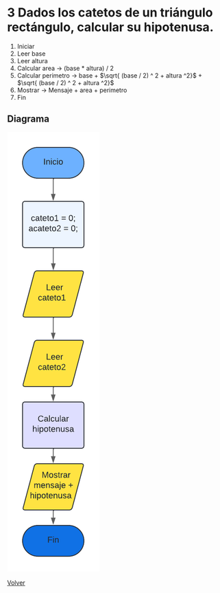# 3 Dados los catetos de un triángulo rectángulo, calcular su hipotenusa.

1. Iniciar
3. Leer base
4. Leer altura
5. Calcular area -> (base * altura) / 2
6. Calcular perimetro -> base + $\sqrt{ (base / 2) ^ 2 + altura ^2}$   + $\sqrt{ (base / 2) ^ 2 + altura ^2}$ 
7. Mostrar -> Mensaje + area + perimetro
8. Fin

## Diagrama
<img src=img/Act3.png>

<a href=README.md > Volver </a>
